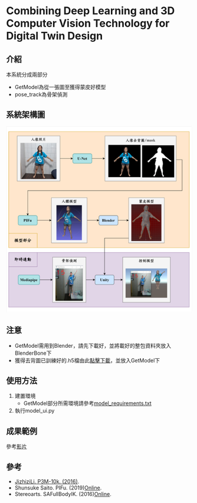 # Combining Deep Learning and 3D Computer Vision Technology for Digital Twin Design

## 介紹
本系統分成兩部分
- GetModel為從一張圖至獲得蒙皮好模型
- pose_track為骨架偵測

## 系統架構圖
![](images/系統架構圖.png)

## 注意
- GetModel需用到Blender，請先下載好，並將載好的整包資料夾放入BlenderBone下
- 獲得去背圖已訓練好的.h5檔由此[點擊下載](https://drive.google.com/file/d/16CGNquXQ2wyKY8c3fHZ0JmfTR6mLCloe/view?usp=sharing)，並放入GetModel下

## 使用方法
1. 建置環境
   - GetModel部分所需環境請參考[model_requirements.txt](https://github.com/pear651530/Combining-Deep-Learning-and-3D-Computer-Vision-Technology-for-Digital-Twin-Design/blob/main/model_requirements.txt)
2. 執行model_ui.py

## 成果範例
參考[影片](https://youtu.be/gRvDpN38DEM)

## 參考
- [JizhiziLi. P3M-10k. (2016)](https://github.com/JizhiziLi/P3M).
- Shunsuke Saito. PIFu. (2019)[Online](https://github.com/shunsukesaito/PIFu).
- Stereoarts. SAFullBodyIK. (2016)[Online](https://github.com/Stereoarts/SAFullBodyIK).
